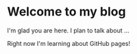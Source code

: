# Welcome to my blog

I'm glad you are here. I plan to talk about ...

Right now I'm learning about GitHub pages!
